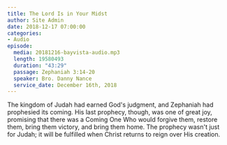 ```yaml
---
title: The Lord Is in Your Midst
author: Site Admin
date: 2018-12-17 07:00:00
categories:
- Audio
episode:
  media: 20181216-bayvista-audio.mp3
  length: 19580493
  duration: "43:29"
  passage: Zephaniah 3:14-20
  speaker: Bro. Danny Nance
  service_date: December 16th, 2018
---
```

The kingdom of Judah had earned God's judgment, and Zephaniah had prophesied its coming. His last prophecy, though, was one of great joy, promising that there was a Coming One Who would forgive them, restore them, bring them victory, and bring them home. The prophecy wasn't just for Judah; it will be fulfilled when Christ returns to reign over His creation.